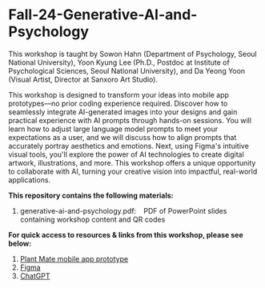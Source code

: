 # Fall-24-Generative-AI-and-Psychology

This workshop is taught by Sowon Hahn (Department of Psychology, Seoul National University), Yoon Kyung Lee (Ph.D., Postdoc at Institute of Psychological Sciences, Seoul National University), and Da Yeong Yoon (Visual Artist, Director at Sanxoro Art Studio). 

This workshop is designed to transform your ideas into mobile app prototypes—no prior coding experience required. Discover how to seamlessly integrate AI-generated images into your designs and gain practical experience with AI prompts through hands-on sessions. You will learn how to adjust large language model prompts to meet your expectations as a user, and we will discuss how to align prompts that accurately portray aesthetics and emotions. Next, using Figma's intuitive visual tools, you'll explore the power of AI technologies to create digital artwork, illustrations, and more. This workshop offers a unique opportunity to collaborate with AI, turning your creative vision into impactful, real-world applications.

**This repository contains the following materials:**
  1. generative-ai-and-psychology.pdf: &ensp; PDF of PowerPoint slides containing workshop content and QR codes

**For quick access to resources & links from this workshop, please see below:**
  1. [Plant Mate mobile app prototype](https://www.figma.com/proto/pk0xMhCvdZG5oJlWaJJgvH/PlantMate_Prototype?node-id=297-562&node-type=canvas&t=DFmZA1XO2Bb8d09R-0&scaling=scale-down&content-scaling=fixed&page-id=39%3A135&starting-point-node-id=297%3A562&show-proto-sidebar=1)
  2. [Figma](https://www.figma.com)
  3. [ChatGPT](https://chat.openai.com)
